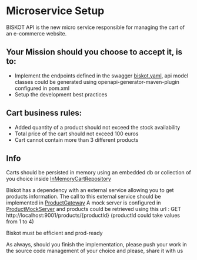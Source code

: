 # Microservice Setup
BISKOT API is the new micro service responsible for managing the cart of an e-commerce website.

## Your Mission should you choose to accept it, is to:

* Implement the endpoints defined in the swagger [biskot.yaml](contract/biskot.yaml), api model classes could be generated using openapi-generator-maven-plugin configured in pom.xml
* Setup the development best practices

## Cart business rules:

* Added quantity of a product should not exceed the stock availability
* Total price of the cart should not exceed 100 euros
* Cart cannot contain more than 3 different products

## Info
Carts should be persisted in memory using an embedded db or collection of you choice inside [InMemoryCartRepository](src/main/java/com/biskot/infra/repository/InMemoryCartRepository.java)

Biskot has a dependency with an external service allowing you to get products information. The call to this external service should be implemented in [ProductGateway](src/main/java/com/biskot/infra/gateway/ProductGateway.java)
A mock server is configured in [ProductMockServer](src/main/java/com/biskot/infra/mock/ProductMockServer.java) and products could be retrieved using this url : GET http://localhost:9001/products/{productId} (productId could take values from 1 to 4)

Biskot must be efficient and prod-ready

As always, should you finish the implementation, please push your work in the source code management of your choice and please, share it with us
